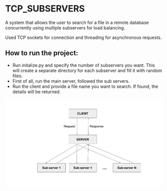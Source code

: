 # TCP_SUBSERVERS

A system that allows the user to search for a file in a remote database concurrently using multiple subservers for load balancing.

Used TCP sockets for connection and threading for asynchronous requests.

## How to run the project:
- Run initalize.py and specify the number of subservers you want. This will create a separate directory for each subserver and fill it with random files.
- First of all, run the main server, followed the sub servers.
- Run the client and provide a file name you want to search. If found, the details will be returned.

![system diagram](https://github.com/AhsanAAR/TCP_SUBSERVERS/blob/master/subservers_architecture.jpg)
